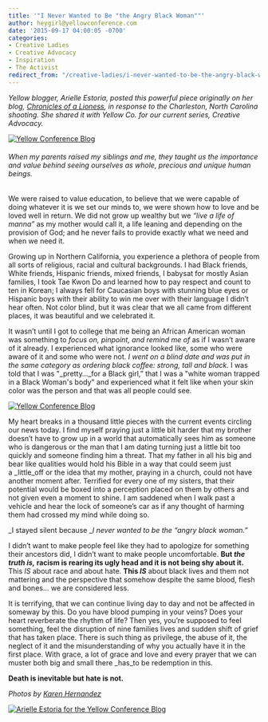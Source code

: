 ```yaml
---
title: '"I Never Wanted to Be "the Angry Black Woman""'
author: heygirl@yellowconference.com
date: '2015-09-17 04:00:05 -0700'
categories:
- Creative Ladies
- Creative Advocacy
- Inspiration
- The Activist
redirect_from: "/creative-ladies/i-never-wanted-to-be-the-angry-black-woman/"
---
```


_Yellow blogger, Arielle Estoria, posted this powerful piece originally on her blog, [Chronicles of a Lioness](http://chroniclesofalioness.com/), in response to the Charleston, North Carolina shooting. She shared it with Yellow Co. for our current series, Creative Advocacy._

[![Yellow Conference Blog ](https://s3.amazonaws.com/yellow-files/blog/2015/09/untitled-131-of-12341.jpg)](https://s3.amazonaws.com/yellow-files/blog/2015/09/untitled-131-of-12341.jpg)

###### When my parents raised my siblings and me, they taught us the importance and value behind seeing ourselves as whole, precious and unique human beings.

We were raised to value education, to believe that we were capable of doing whatever it is we set our minds to, we were shown how to love and be loved well in return. We did not grow up wealthy but we _“live a life of manna”_ as my mother would call it, a life leaning and depending on the provision of God; and he never fails to provide exactly what we need and when we need it.

Growing up in Northern California, you experience a plethora of people from all sorts of religious, racial and cultural backgrounds. I had Black friends, White friends, Hispanic friends, mixed friends, I babysat for mostly Asian families, I took Tae Kwon Do and learned how to pay respect and count to ten in Korean; I always fell for Caucasian boys with stunning blue eyes or Hispanic boys with their ability to win me over with their language I didn’t hear often. Not color blind, but it was clear that we all came from different places, it was beautiful and we celebrated it.

It wasn’t until I got to college that me being an African American woman was something to _focus on, pinpoint, and remind me of_ as if I wasn’t aware of it already. I experienced what ignorance looked like, some who were aware of it and some who were not. _I went on a blind date and was put in the same category as ordering black coffee: strong, tall and black._ I was told that I was "_pretty…_for a Black girl,” that I was a "white woman trapped in a Black Woman's body" and experienced what it felt like when your skin color was the person and that was all people could see.

[![Yellow Conference Blog](https://s3.amazonaws.com/yellow-files/blog/2015/09/untitled-112-of-1234.jpg)](https://s3.amazonaws.com/yellow-files/blog/2015/09/untitled-112-of-1234.jpg)

My heart breaks in a thousand little pieces with the current events circling our news today. I find myself praying just a little bit harder that my brother doesn’t have to grow up in a world that automatically sees him as someone who is dangerous or the man that I am dating turning just a little bit too quickly and someone finding him a threat. That my father in all his big and bear like qualities would hold his Bible in a way that could seem just a _little_off or the idea that my mother, praying in a church, could not have another moment after. Terrified for every one of my sisters, that their potential would be boxed into a perception placed on them by others and not given even a moment to shine. I am saddened when I walk past a vehicle and hear the lock of someone’s car as if any thought of harming them had crossed my mind while doing so.

_I stayed silent because __I never wanted to be the “angry black woman.”_

I didn’t want to make people feel like they had to apologize for something their ancestors did, I didn’t want to make people uncomfortable. **But _the truth is,_ racism is rearing its ugly head and it is not being shy about it.** This _IS_ about race and about hate. **This _IS_** about black lives and them not mattering and the perspective that somehow despite the same blood, flesh and bones... we are considered less.

It is terrifying, that we can continue living day to day and not be affected in someway by this. Do you have blood pumping in your veins? Does your heart reverberate the rhythm of life? Then yes, you’re supposed to feel something, feel the disruption of nine families lives and sudden shift of grief that has taken place. There is such thing as privilege, the abuse of it, the neglect of it and the misunderstanding of why you actually have it in the first place. With grace, a lot of grace and love and every prayer that we can muster both big and small there _has_to be redemption in this.

**Death is inevitable but hate is not.**

_Photos by [Karen Hernandez](http://www.karenmariehernandez.com/)_

[![Arielle Estoria for the Yellow Conference Blog](https://s3.amazonaws.com/yellow-files/blog/2015/09/arielleestoria.jpg)](http://chroniclesofalioness.com/)
